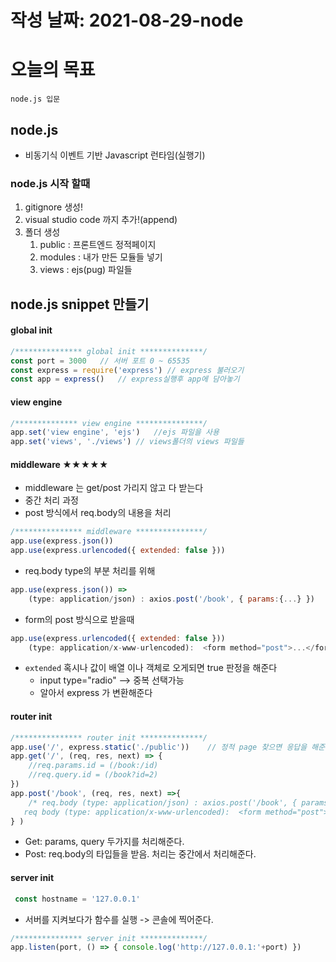 # 작성 날짜: 2021-08-29-node
# 오늘의 목표
	node.js 입문

## node.js
+ 비동기식 이벤트 기반  Javascript 런타임(실행기)

### node.js 시작 할때
1. gitignore 생성!
2.  visual studio code 까지 추가!(append)
3.  폴더 생성
    1.  public  : 프론트엔드 정적페이지
    2.  modules : 내가 만든 모듈들 넣기
    3.  views   : ejs(pug) 파일들

## node.js snippet 만들기
#### global init
```js
/*************** global init **************/
const port = 3000	// 서버 포트 0 ~ 65535
const express = require('express') // express 불러오기
const app = express()	// express실행후 app에 담아놓기

```
#### view engine
```js
/************** view engine ***************/
app.set('view engine', 'ejs')	//ejs 파일을 사용
app.set('views', './views')	// views폴더의 views 파일들
```
#### middleware ★★★★★
+ middleware 는 get/post 가리지 않고 다 받는다
+ 중간 처리 과정
+ post 방식에서  req.body의 내용을 처리
```js
/*************** middleware ***************/
app.use(express.json())
app.use(express.urlencoded({ extended: false }))
```
+ req.body type의 부분 처리를 위해
```js
app.use(express.json()) => 
	(type: application/json) : axios.post('/book', { params:{...} })
```
+ form의 post 방식으로 받을때 
```js
app.use(express.urlencoded({ extended: false }))
	(type: application/x-www-urlencoded):  <form method="post">...</form>
```
+ `extended` 혹시나 값이 배열 이나 객체로 오게되면 true 판정을 해준다
  + input type="radio" --> 중복 선택가능
  + 알아서 express 가 변환해준다
#### router init
```js
/*************** router init **************/
app.use('/', express.static('./public'))	// 정적 page 찾으면 응답을 해준다.
app.get('/', (req, res, next) => {
	//req.params.id = (/book:/id)
	//req.query.id = (/book?id=2)
})
app.post('/book', (req, res, next) =>{
	/* req.body (type: application/json) : axios.post('/book', { params:{...} }),
   req body (type: application/x-www-urlencoded):  <form method="post">...</form> */
} )
```
+ Get: params, query 두가지를 처리해준다.
+ Post: req.body의 타입들을 받음. 처리는 중간에서 처리해준다.
#### server init
```js
 const hostname = '127.0.0.1'
```
+ 서버를 지켜보다가 함수를 실행 -> 콘솔에 찍어준다.
```js
/*************** server init **************/
app.listen(port, () => { console.log('http://127.0.0.1:'+port) })
```


